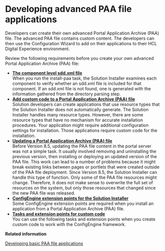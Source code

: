 # Developing advanced PAA file applications

Developers can create their own advanced Portal Application Archive \(PAA\) file. The advanced PAA file contains custom content. The developers can then use the Configuration Wizard to add on their applications to their HCL Digital Experience environment.

Review the following requirements before you create your own advanced Portal Application Archive \(PAA\) file:

-   **[The component level sdd.xml file](../config/si_component_sdd.md)**  
When you run the install-paa task, the Solution Installer examines each component to verify whether an sdd.xml file is included for that component. If an sdd.xml file is not found, one is generated with the information gathered from the directory parsing step.
-   **[Add custom code to a Portal Application Archive \(PAA\) file](../config/add_custom_code.md)**  
Solution developers can create applications that use resource types that the Solution Installer does not automatically generate. The Solution Installer handles many resource types. However, there are some resource types that have no mechanism for accurate installation procedures. Your application might require additional configuration settings for installation. Those applications require custom code for the installation.
-   **[Updating a Portal Application Archive \(PAA\) file](../config/update_paa_dev.md)**  
Before Version 8.5, updating the PAA file content in the portal server was not a simple task. It usually involved removing and uninstalling the previous version, then installing or deploying an updated version of the PAA file. This work can lead to a number of problems because it might break existing links between pages or portlets that were created outside of the PAA file deployment. Since Version 8.5, the Solution Installer can handle this type of function. Only some of the PAA file resources might change. Therefore, it does not make sense to overwrite the full set of resources on the system, but only those resources that changed since the new PAA file was released.
-   **[ConfigEngine extension points for the Solution Installer](../config/extpnts_si.md)**  
Some ConfigEngine extension points are required when you install an application from a Portal Application Archive \(PAA\) file.
-   **[Tasks and extension points for custom code](../config/ant_tasks_paa.md)**  
You can use the following tasks and extension points when you create custom code to work with the ConfigEngine framework.


**Related information**  


[Developing basic PAA file applications](../config/dev_sol_app.md)

